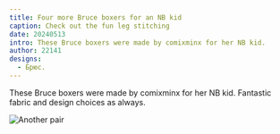 ```yaml
---
title: Four more Bruce boxers for an NB kid
caption: Check out the fun leg stitching
date: 20240513
intro: These Bruce boxers were made by comixminx for her NB kid.
author: 22141
designs:
  - Брюс.
---
```


These Bruce boxers were made by comixminx for her NB kid. Fantastic fabric and design choices as always.

![Another pair](https://imagedelivery.net/ouSuR9yY1bHt-fuAokSA5Q/showcase-four-more-bruce-boxers-for-an-nb-kid-1/public "Another pair")
